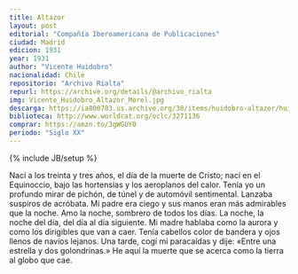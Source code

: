 ```yaml
---
title: Altazor
layout: post
editorial: "Compañía Iberoamericana de Publicaciones"
ciudad: Madrid
edicion: 1931
year: 1931
author: "Vicente Huidobro"
nacionalidad: Chile
repositorio: "Archivo Rialta"
repurl: https://archive.org/details/@archivo_rialta
img: Vicente_Huidobro_Altazor_Morel.jpg
descarga: https://ia800703.us.archive.org/30/items/huidobro-altazor/huidobro-altazor.pdf
biblioteca: http://www.worldcat.org/oclc/3271136
comprar: https://amzn.to/3gWGUY0
periodo: "Siglo XX"
---
```

{% include JB/setup %}

Nací a los treinta y tres años, el día de la muerte de Cristo; nací en el Equinoccio, bajo las hortensias y los aeroplanos del calor. 
Tenía yo un profundo mirar de pichón, de túnel y de automóvil sentimental. Lanzaba suspiros de acróbata.
Mi padre era ciego y sus manos eran más admirables que la noche.
Amo la noche, sombrero de todos los días.
La noche, la noche del día, del día al día siguiente.
Mi madre hablaba como la aurora y como los dirigibles que van a caer. Tenía cabellos color de bandera y ojos llenos de navíos lejanos.
Una tarde, cogí mi paracaídas y dije: «Entre una estrella y dos golondrinas.» He aquí la muerte que se acerca como la tierra al globo que cae. 
